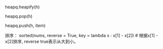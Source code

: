 heapq.heapify(h)

heapq.pop(h)

heapq.push(h, item)



排序： sorted(nums, reverse = True, key = lambda x : x[1] - x[2]) # 根据x[1] - x[2]排序, reverse true表示从大到小。